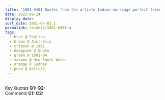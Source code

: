 ```yaml
---
title: "1981-0401 Quotes from the article Indian marriage perfect formula by Sue Arnold published under the rubric IN TOUCH with ... interesting people in the newspaper The Sun, Sydney, New South Wales, Australia"
date: 2023-09-24
display_date: 
sort_date: 1981-04-01.1
permalink: /events/1981-0401-a
tags:
  - blue @ English
  - brown @ Australia
  - crimson @ 1981
  - deeppink @ Quote
  - green @ 1981-04
  - maroon @ New South Wales
  - orange @ Sydney
  - peru @ Article
---
```


<br>

<wave-list>
  <list-title color="DarkSeaGreen" width="55">Key Quotes</list-title>
  <list-item color="BlanchedAlmond" width="280"><b>Q1:</b> <i></i></list-item>
  <list-item color="Lavender" width="280"><b>Q2:</b> <i></i></list-item>
</wave-list>

<br>

<wave-list>
  <list-title color="DarkSeaGreen" width="55">Comments</list-title>
  <list-item color="BlanchedAlmond" width="280"><b>C1:</b> <i></i></list-item>
  <list-item color="Lavender" width="280"><b>C2:</b> <i></i></list-item>
</wave-list>